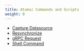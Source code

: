 ```yaml
---
title: Atomic Commands and Scripts
weight: 0
---
```


* [Capture Datasource](../capture-datasource/)
* [Resynchronize](../resynchronize/)
* [gRPC Request](../grpc-request/)
* [Shell Command](../shell-command/)
